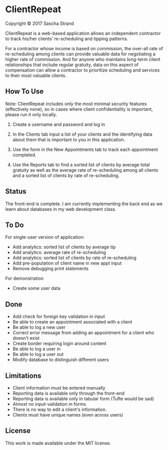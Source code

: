 # ClientRepeat
Copyright &copy; 2017 Sascha Strand

ClientRepeat is a web-based application allows an independent contractor to track his/her clients' re-scheduling and tipping patterns.

For a contractor whose income is based on commission, the over-all rate of re-scheduling among clients can provide valuable data for negotiating a higher rate of commission. And for anyone who maintains long-term client relationships that include regular gratuity, data on this aspect of compensation can allow a contractor to prioritize scheduling and services to their most valuable clients.

## How To Use

Note: ClientRepeat includes only the most minimal security features (effectively none), so in cases where client confidentiality is important, please run it only locally.

1.  Create a username and password and log in

1.  In the Clients tab input a list of your clients and the identifying data about them that is important to you in this application.

1.  Use the form in the New Appointments tab to track each appointment completed.

1.  Use the Reports tab to find a sorted list of clients by average total gratuity as well as the average rate of re-scheduling among all clients and a sorted list of clients by rate of re-scheduling.

## Status

The front-end is complete. I am currently implementing the back end as we learn about databases in my web development class.

## To Do

For single-user version of application:
* Add analytics: sorted list of clients by average tip
* Add analytics: average rate of re-scheduling
* Add analytics: sorted list of clients by rate of re-scheduling
* Add pre-population of client name in new appt input
* Remove debugging print statements

For demonstration
* Create some user data

## Done
* Add check for foreign key validation in input
* Be able to create an appointment associated with a client
* Be able to log a new user
* Correct error message from adding an appointment for a client who doesn't exist
* Create border requiring login around content
* Be able to log a user in
* Be able to log a user out
* Modify database to distinguish different users

## Limitations

* Client information must be entered manually
* Reporting data is available only through the front-end
* Reporting data is available only in tabular form (Tufte would be sad)
* Almost no input-validation in forms
* There is no way to edit a client's information.
* Clients must have unique names (even across users)

## License

This work is made available under the MIT license.
